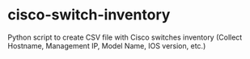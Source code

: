 # cisco-switch-inventory
Python script to create CSV file with Cisco switches inventory (Collect Hostname, Management IP, Model Name, IOS version, etc.)
